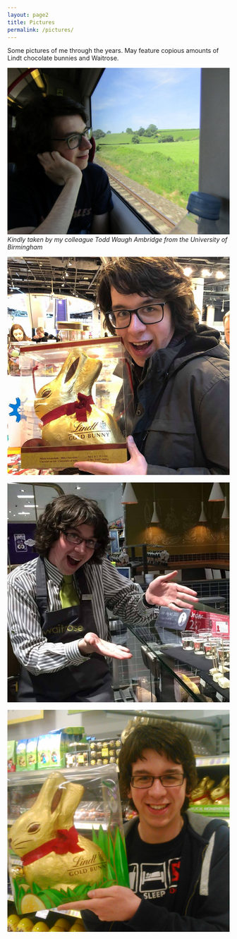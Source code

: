 ```yaml
---
layout: page2
title: Pictures
permalink: /pictures/
---
```


Some pictures of me through the years. May feature copious amounts of Lindt chocolate bunnies and Waitrose.

![picture4](/images/me/train.jpg)
*Kindly taken by my colleague Todd Waugh Ambridge from the University of Birmingham*

![picture3](/images/me/fb3.jpg)

![picture2](/images/me/fb2.jpg)

![picture1](/images/me/fb1.jpg)

